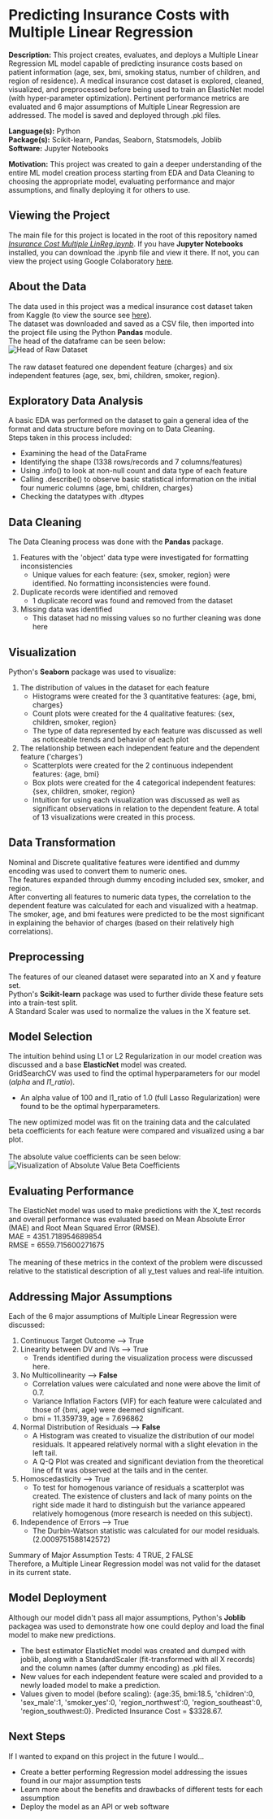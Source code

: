 Predicting Insurance Costs with Multiple Linear Regression
===========================================================

**Description:** This project creates, evaluates, and deploys a Multiple Linear Regression ML model capable of predicting insurance costs based on patient information (age, sex, bmi, smoking status, number of children, and region of residence). A medical insurance cost dataset is explored, cleaned, visualized, and preprocessed before being used to train an ElasticNet model (with hyper-parameter optimization). Pertinent performance metrics are evaluated and 6 major assumptions of Multiple Linear Regression are addressed. The model is saved and deployed through .pkl files.

**Language(s):** Python  
**Package(s):** Scikit-learn, Pandas, Seaborn, Statsmodels, Joblib  
**Software:** Jupyter Notebooks  

**Motivation:** This project was created to gain a deeper understanding of the entire ML model creation process starting from EDA and Data Cleaning to choosing the appropriate model, evaluating performance and major assumptions, and finally deploying it for others to use.

Viewing the Project
-------------------
The main file for this project is located in the root of this repository named _[Insurance Cost Multiple LinReg.ipynb](./Insurance%20Cost%20Multiple%20LinReg.ipynb)_. If you have **Jupyter Notebooks** installed, you can download the .ipynb file and view it there. If not, you can view the project using Google Colaboratory [here](https://colab.research.google.com/github/AvinashBisram/Machine-Learning/blob/master/Linear%20Regression/Insurance%20Cost%20Multiple%20LinReg.ipynb).  


About the Data
--------------
The data used in this project was a medical insurance cost dataset taken from Kaggle (to view the source see [here](https://www.kaggle.com/mirichoi0218/insurance)).  
The dataset was downloaded and saved as a CSV file, then imported into the project file using the Python **Pandas** module.  
The head of the dataframe can be seen below:  
![Head of Raw Dataset](./readMe%20images/raw_head.png)  
<br>
The raw dataset featured one dependent feature {charges} and six independent features {age, sex, bmi, children, smoker, region}.  


Exploratory Data Analysis
--------------------------
A basic EDA was performed on the dataset to gain a general idea of the format and data structure before moving on to Data Cleaning.  
Steps taken in this process included:
* Examining the head of the DataFrame
* Identifying the shape (1338 rows/records and 7 columns/features)
* Using .info() to look at non-null count and data type of each feature
* Calling .describe() to observe basic statistical information on the initial four numeric columns {age, bmi, children, charges}
* Checking the datatypes with .dtypes


Data Cleaning
-------------
The Data Cleaning process was done with the **Pandas** package.  
1. Features with the 'object' data type were investigated for formatting inconsistencies
    * Unique values for each feature: {sex, smoker, region} were identified. No formatting inconsistencies were found.
2. Duplicate records were identified and removed
    * 1 duplicate record was found and removed from the dataset
3. Missing data was identified
    * This dataset had no missing values so no further cleaning was done here


Visualization
--------------
Python's **Seaborn** package was used to visualize:
1. The distribution of values in the dataset for each feature
    * Histograms were created for the 3 quantitative features: {age, bmi, charges}
    * Count plots were created for the 4 qualitative features: {sex, children, smoker, region}
    * The type of data represented by each feature was discussed as well as noticeable trends and behavior of each plot
2. The relationship between each independent feature and the dependent feature ('charges')
    * Scatterplots were created for the 2 continuous independent features: {age, bmi}
    * Box plots were created for the 4 categorical independent features: {sex, children, smoker, region}
    * Intuition for using each visualization was discussed as well as significant observations in relation to the dependent feature.
A total of 13 visualizations were created in this process.


Data Transformation
--------------------
Nominal and Discrete qualitative features were identified and dummy encoding was used to convert them to numeric ones.  
The features expanded through dummy encoding included sex, smoker, and region.  
After converting all features to numeric data types, the correlation to the dependent feature was calculated for each and visualized with a heatmap.  
The smoker, age, and bmi features were predicted to be the most significant in explaining the behavior of charges (based on their relatively high correlations).


Preprocessing
-------------
The features of our cleaned dataset were separated into an X and y feature set.  
Python's **Scikit-learn** package was used to further divide these feature sets into a train-test split.  
A Standard Scaler was used to normalize the values in the X feature set.


Model Selection
---------------
The intuition behind using L1 or L2 Regularization in our model creation was discussed and a base **ElasticNet** model was created.  
GridSearchCV was used to find the optimal hyperparameters for our model (_alpha_ and _l1\_ratio_).
* An alpha value of 100 and l1_ratio of 1.0 (full Lasso Regularization) were found to be the optimal hyperparameters.

The new optimized model was fit on the training data and the calculated beta coefficients for each feature were compared and visualized using a bar plot.  
<br>
The absolute value coefficients can be seen below:  
![Visualization of Absolute Value Beta Coefficients](./readMe%20images/absolute_coefficients_viz.PNG)

Evaluating Performance
----------------------
The ElasticNet model was used to make predictions with the X_test records and overall performance was evaluated based on Mean Absolute Error (MAE) and Root Mean Squared Error (RMSE).  
MAE = 4351.718954689854  
RMSE = 6559.715600271675  
<br>
The meaning of these metrics in the context of the problem were discussed relative to the statistical description of all y_test values and real-life intuition.


Addressing Major Assumptions
-----------------------------
Each of the 6 major assumptions of Multiple Linear Regression were discussed:
1. Continuous Target Outcome --> True
2. Linearity between DV and IVs --> True
    * Trends identified during the visualization process were discussed here.
3. No Multicollinearity --> **False**
    * Correlation values were calculated and none were above the limit of 0.7.
    * Variance Inflation Factors (VIF) for each feature were calculated and those of {bmi, age} were deemed significant.
    * bmi = 11.359739, age = 7.696862
4. Normal Distribution of Residuals --> **False**
    * A Histogram was created to visualize the distribution of our model residuals. It appeared relatively normal with a slight elevation in the left tail.
    * A Q-Q Plot was created and significant deviation from the theoretical line of fit was observed at the tails and in the center.
5. Homoscedasticity --> True
    * To test for homogenous variance of residuals a scatterplot was created. The existence of clusters and lack of many points on the right side made it hard to distinguish but the variance appeared relatively homogenous (more research is needed on this subject).
6. Independence of Errors --> True
    * The Durbin-Watson statistic was calculated for our model residuals. (2.0009751588142572)

Summary of Major Assumption Tests: 4 TRUE, 2 FALSE  
Therefore, a Multiple Linear Regression model was not valid for the dataset in its current state.


Model Deployment
-----------------
Although our model didn't pass all major assumptions, Python's **Joblib** packagea was used to demonstrate how one could deploy and load the final model to make new predictions.
* The best estimator ElasticNet model was created and dumped with joblib, along with a StandardScaler (fit-transformed with all X records) and the column names (after dummy encoding) as .pkl files.
* New values for each independent feature were scaled and provided to a newly loaded model to make a prediction.
* Values given to model (before scaling): {age:35, bmi:18.5, 'children':0, 'sex_male':1, 'smoker_yes':0, 'region_northwest':0, 'region_southeast':0, 'region_southwest:0}. Predicted Insurance Cost = $3328.67.


Next Steps
-----------
If I wanted to expand on this project in the future I would...
* Create a better performing Regression model addressing the issues found in our major assumption tests
* Learn more about the benefits and drawbacks of different tests for each assumption
* Deploy the model as an API or web software